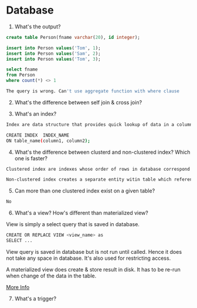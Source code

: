 # Database

1. What's the output?

```sql
create table Person(fname varchar(20), id integer);

insert into Person values('Tom', 1);
insert into Person values('Sam', 2);
insert into Person values('Tom', 3);

select fname
from Person
where count(*) <> 1
```

```bash
The query is wrong. Can't use aggregate function with where clause
```

2. What's the difference between self join & cross join?

3. What's an index?

```bash
Index are data structure that provides quick lookup of data in a column or columns of a table.

CREATE INDEX  INDEX_NAME
ON table_name(column1, column2);

```

4. What's the difference between clusterd and non-clustered index? Which one is faster?

```bash
Clustered index are indexes whose order of rows in database correspond to the order of rows in index. It modifies the way records are stored in the database.

Non-clustered index creates a separate entity witin table which references original table.
```

5. Can more than one clustered index exist on a given table?

```bash
No
```

6. What's a view? How's different than materialized view?

View is simply a select query that is saved in database.

```bash
CREATE OR REPLACE VIEW <view_name> as
SELECT ...

```

View query is saved in database but is not run until called. Hence it does not take any space in database. It's also used for restricting access.

A materialized view does create & store result in disk. It has to be re-run when change of the data in the table.

[More Info](https://drive.google.com/open?id=1Rjs3Z38rMKLUpzfOWuc_w2DUTdbCLVmY)


7. What's a trigger?
